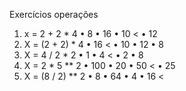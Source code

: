Exercícios operações
1.	x = 2 + 2 * 4
•	8
•	16
•	10 <
•	12
2.	X = (2 + 2) * 4
•	16 <
•	10
•	12
•	8
3.	X = 4 / 2 * 2
•	1
•	4 <
•	2
•	8
4.	X = 2 * 5 ** 2 
•	100
•	20
•	50 < 
•	25
5.	X = (8 / 2) ** 2
•	8
•	64
•	4
•	16 <
